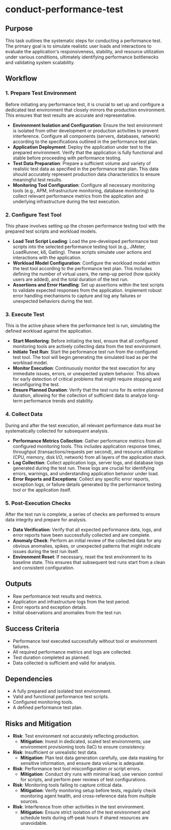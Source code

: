 # conduct-performance-test

## Purpose
This task outlines the systematic steps for conducting a performance test. The primary goal is to simulate realistic user loads and interactions to evaluate the application's responsiveness, stability, and resource utilization under various conditions, ultimately identifying performance bottlenecks and validating system scalability.

## Workflow

### 1. Prepare Test Environment
Before initiating any performance test, it is crucial to set up and configure a dedicated test environment that closely mirrors the production environment. This ensures that test results are accurate and representative.

- **Environment Isolation and Configuration**: Ensure the test environment is isolated from other development or production activities to prevent interference. Configure all components (servers, databases, network) according to the specifications outlined in the performance test plan.
- **Application Deployment**: Deploy the application under test to the prepared environment. Verify that the application is fully functional and stable before proceeding with performance testing.
- **Test Data Preparation**: Prepare a sufficient volume and variety of realistic test data as specified in the performance test plan. This data should accurately represent production data characteristics to ensure meaningful test results.
- **Monitoring Tool Configuration**: Configure all necessary monitoring tools (e.g., APM, infrastructure monitoring, database monitoring) to collect relevant performance metrics from the application and underlying infrastructure during the test execution.

### 2. Configure Test Tool
This phase involves setting up the chosen performance testing tool with the prepared test scripts and workload models.

- **Load Test Script Loading**: Load the pre-developed performance test scripts into the selected performance testing tool (e.g., JMeter, LoadRunner, k6, Gatling). These scripts simulate user actions and interactions with the application.
- **Workload Model Configuration**: Configure the workload model within the test tool according to the performance test plan. This includes defining the number of virtual users, the ramp-up period (how quickly users are added), and the total duration of the test run.
- **Assertions and Error Handling**: Set up assertions within the test scripts to validate expected responses from the application. Implement robust error handling mechanisms to capture and log any failures or unexpected behaviors during the test.

### 3. Execute Test
This is the active phase where the performance test is run, simulating the defined workload against the application.

- **Start Monitoring**: Before initiating the test, ensure that all configured monitoring tools are actively collecting data from the test environment.
- **Initiate Test Run**: Start the performance test run from the configured test tool. The tool will begin generating the simulated load as per the workload model.
- **Monitor Execution**: Continuously monitor the test execution for any immediate issues, errors, or unexpected system behavior. This allows for early detection of critical problems that might require stopping and reconfiguring the test.
- **Ensure Planned Duration**: Verify that the test runs for its entire planned duration, allowing for the collection of sufficient data to analyze long-term performance trends and stability.

### 4. Collect Data
During and after the test execution, all relevant performance data must be systematically collected for subsequent analysis.

- **Performance Metrics Collection**: Gather performance metrics from all configured monitoring tools. This includes application response times, throughput (transactions/requests per second), and resource utilization (CPU, memory, disk I/O, network) from all layers of the application stack.
- **Log Collection**: Collect application logs, server logs, and database logs generated during the test run. These logs are crucial for identifying errors, warnings, and understanding application behavior under load.
- **Error Reports and Exceptions**: Collect any specific error reports, exception logs, or failure details generated by the performance testing tool or the application itself.

### 5. Post-Execution Checks
After the test run is complete, a series of checks are performed to ensure data integrity and prepare for analysis.

- **Data Verification**: Verify that all expected performance data, logs, and error reports have been successfully collected and are complete.
- **Anomaly Check**: Perform an initial review of the collected data for any obvious anomalies, spikes, or unexpected patterns that might indicate issues during the test run itself.
- **Environment Reset**: If necessary, reset the test environment to its baseline state. This ensures that subsequent test runs start from a clean and consistent configuration.

## Outputs
- Raw performance test results and metrics.
- Application and infrastructure logs from the test period.
- Error reports and exception details.
- Initial observations and anomalies from the test run.

## Success Criteria
- Performance test executed successfully without tool or environment failures.
- All required performance metrics and logs are collected.
- Test duration completed as planned.
- Data collected is sufficient and valid for analysis.

## Dependencies
- A fully prepared and isolated test environment.
- Valid and functional performance test scripts.
- Configured monitoring tools.
- A defined performance test plan.

## Risks and Mitigation
- **Risk**: Test environment not accurately reflecting production.
  - **Mitigation**: Invest in dedicated, scaled test environments; use environment provisioning tools (IaC) to ensure consistency.
- **Risk**: Insufficient or unrealistic test data.
  - **Mitigation**: Plan test data generation carefully, use data masking for sensitive information, and ensure data volume is adequate.
- **Risk**: Performance test tool misconfiguration or script errors.
  - **Mitigation**: Conduct dry runs with minimal load, use version control for scripts, and perform peer reviews of test configurations.
- **Risk**: Monitoring tools failing to capture critical data.
  - **Mitigation**: Verify monitoring setup before tests, regularly check monitoring agent health, and cross-reference data from multiple sources.
- **Risk**: Interference from other activities in the test environment.
  - **Mitigation**: Ensure strict isolation of the test environment and schedule tests during off-peak hours if shared resources are unavoidable.